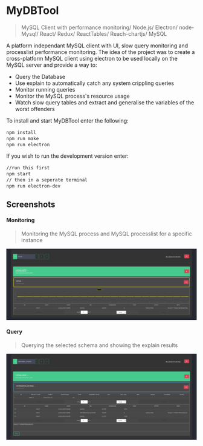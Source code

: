 # MyDBTool

> MySQL Client with performance monitoring/ Node.js/ Electron/ node-Mysql/ React/ Redux/ ReactTables/ Reach-chartjs/ MySQL


A platform independant MySQL client with UI, slow query monitoring and processlist performance monitoring. The idea of the project was to create a cross-platform MySQL client using electron to be used locally on the MySQL server and provide a way to:
* Query the Database 
* Use explain to automatically catch any system crippling queries
* Monitor running queries
* Monitor the MySQL process's resource usage
* Watch slow query tables and extract and generalise the variables of the worst offenders

To install and start MyDBTool enter the following:
```
npm install
npm run make
npm run electron
```
If you wish to run the development version enter:
```
//run this first
npm start
// then in a seperate terminal
npm run electron-dev
```

## Screenshots
#### Monitoring
> Monitoring the MySQL process and MySQL processlist for a specific instance

![alt tag](screenshots/Monitor.png)
#### Query
> Querying the selected schema and showing the explain results

![alt tag](screenshots/Querying.png)